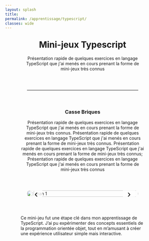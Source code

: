 ```yaml
---
layout: splash
title:
permalink: /apprentissage/typescript/
classes: wide
---
```



<style>
  .project-section {
    display: grid;
    grid-template-columns: 1fr 1fr;
    gap: 40px;
    align-items: center;
    margin: 60px auto;
    max-width: 1000px;
  }

  .project-text {
    font-size: 1.1em;
    line-height: 1.6;
  }

  .project-image img {
    width: 100%;
    border-radius: 10px;
  }

  .carousel-container {
    position: relative;
    width: 90%;
    max-width: 800px;
    margin: 60px auto;
    overflow: hidden;
  }

  .carousel-slide {
    display: flex;
    transition: transform 0.5s ease-in-out;
  }

  .carousel-slide img {
    width: 100%;
    flex-shrink: 0;
    border-radius: 10px;
  }

  .carousel-button {
    position: absolute;
    top: 50%;
    transform: translateY(-50%);
    background: #ffffffcc;
    border: none;
    font-size: 2rem;
    padding: 0 15px;
    cursor: pointer;
    z-index: 2;
    transition: background 0.3s;
  }

  .carousel-button:hover {
    background: #ffffff;
  }

  .prev {
    left: 10px;
  }

  .next {
    right: 10px;
  }
</style>



<div style="width: 80%; margin: 0 auto;">
<h1 style="text-align: center;margin-top: 30px;">Mini-jeux Typescript</h1>

<p style="text-align: center;">Présentation rapide de quelques exercices en langage TypeScript que j'ai menés en cours prenant la forme de mini-jeux très connus</p>


<hr style="border: none; border-top: 1px solid #ccc; margin: 60px auto; width: 90%;" />

<h3 style="text-align: center;margin-top: 30px;">Casse Briques</h3>

<p style="text-align: center;">Présentation rapide de quelques exercices en langage TypeScript que j'ai menés en cours prenant la forme de mini-jeux très connus. Présentation rapide de quelques exercices en langage TypeScript que j'ai menés en cours prenant la forme de mini-jeux très connus. Présentation rapide de quelques exercices en langage TypeScript que j'ai menés en cours prenant la forme de mini-jeux très connus; Présentation rapide de quelques exercices en langage TypeScript que j'ai menés en cours prenant la forme de mini-jeux très connus</p>


<div class="carousel-container">
  <button class="carousel-button prev" onclick="moveSlide(-1)">‹</button>
  <div class="carousel-slide" id="carousel-slide">
    <img src="/assets/images/casse-briques/screen1.png" alt="Écran 1">
    <img src="/assets/images/casse-briques/screen2.png" alt="Écran 2">
    <img src="/assets/images/casse-briques/screen3.png" alt="Écran 3">
  </div>
  <button class="carousel-button next" onclick="moveSlide(1)">›</button>
</div>

<script>
  let currentIndex = 0;
  const slide = document.getElementById("carousel-slide");
  const images = slide.querySelectorAll("img");

  function moveSlide(direction) {
    currentIndex += direction;
    if (currentIndex < 0) currentIndex = images.length - 1;
    if (currentIndex >= images.length) currentIndex = 0;
    slide.style.transform = `translateX(-${currentIndex * 100}%)`;
  }
</script>

<p>Ce mini-jeu fut une étape clé dans mon apprentissage de TypeScript. J’ai pu expérimenter des concepts essentiels de la programmation orientée objet, tout en m’amusant à créer une expérience utilisateur simple mais interactive.</p>
